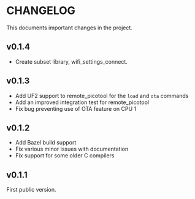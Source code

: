 # CHANGELOG

This documents important changes in the project.

## v0.1.4

- Create subset library, wifi\_settings\_connect.

## v0.1.3

- Add UF2 support to remote\_picotool for the `load` and `ota` commands
- Add an improved integration test for remote\_picotool
- Fix bug preventing use of OTA feature on CPU 1

## v0.1.2

- Add Bazel build support
- Fix various minor issues with documentation
- Fix support for some older C compilers

## v0.1.1

First public version.

